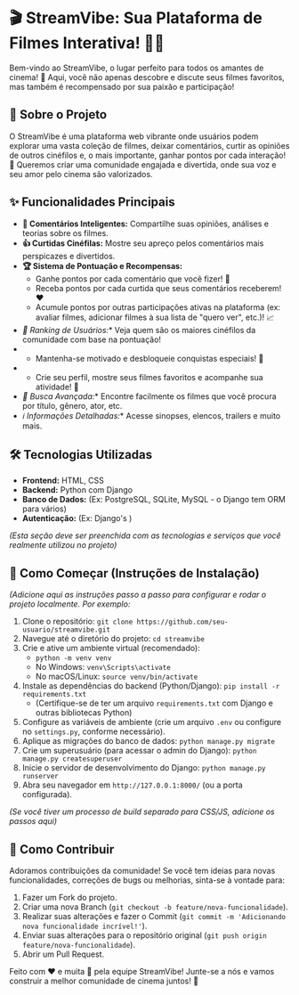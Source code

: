 # 🎬 StreamVibe: Sua Plataforma de Filmes Interativa! 🍿✨

Bem-vindo ao StreamVibe, o lugar perfeito para todos os amantes de cinema! 🚀 Aqui, você não apenas descobre e discute seus filmes favoritos, mas também é recompensado por sua paixão e participação!

## 🤔 Sobre o Projeto

O StreamVibe é uma plataforma web vibrante onde usuários podem explorar uma vasta coleção de filmes, deixar comentários, curtir as opiniões de outros cinéfilos e, o mais importante, ganhar pontos por cada interação! 🌟 Queremos criar uma comunidade engajada e divertida, onde sua voz e seu amor pelo cinema são valorizados.

## ✨ Funcionalidades Principais 

* **📝 Comentários Inteligentes:** Compartilhe suas opiniões, análises e teorias sobre os filmes.
* **👍 Curtidas Cinéfilas:** Mostre seu apreço pelos comentários mais perspicazes e divertidos.
* **🏆 Sistema de Pontuação e Recompensas:**
    * Ganhe pontos por cada comentário que você fizer! 💬
    * Receba pontos por cada curtida que seus comentários receberem! ❤️
    * Acumule pontos por outras participações ativas na plataforma (ex: avaliar filmes, adicionar filmes à sua lista de "quero ver", etc.)! 📈
* *🥇 Ranking de Usuários:** Veja quem são os maiores cinéfilos da comunidade com base na pontuação!
* * Mantenha-se motivado e desbloqueie conquistas especiais! 🏅
* * Crie seu perfil, mostre seus filmes favoritos e acompanhe sua atividade! 👤
* *🔎 Busca Avançada:** Encontre facilmente os filmes que você procura por título, gênero, ator, etc.
* *ℹ️ Informações Detalhadas:** Acesse sinopses, elencos, trailers e muito mais.

## 🛠️ Tecnologias Utilizadas

* **Frontend:** HTML, CSS 
* **Backend:** Python com Django
* **Banco de Dados:** (Ex: PostgreSQL, SQLite, MySQL - o Django tem ORM para vários)
* **Autenticação:** (Ex: Django's )

*(Esta seção deve ser preenchida com as tecnologias e serviços que você realmente utilizou no projeto)*

## 🚀 Como Começar (Instruções de Instalação)

*(Adicione aqui as instruções passo a passo para configurar e rodar o projeto localmente. Por exemplo:*

1.  Clone o repositório: `git clone https://github.com/seu-usuario/streamvibe.git`
2.  Navegue até o diretório do projeto: `cd streamvibe`
3.  Crie e ative um ambiente virtual (recomendado):
    * `python -m venv venv`
    * No Windows: `venv\Scripts\activate`
    * No macOS/Linux: `source venv/bin/activate`
4.  Instale as dependências do backend (Python/Django): `pip install -r requirements.txt`
    * (Certifique-se de ter um arquivo `requirements.txt` com Django e outras bibliotecas Python)
5.  Configure as variáveis de ambiente (crie um arquivo `.env` ou configure no `settings.py`, conforme necessário).
6.  Aplique as migrações do banco de dados: `python manage.py migrate`
7.  Crie um superusuário (para acessar o admin do Django): `python manage.py createsuperuser`
8.  Inicie o servidor de desenvolvimento do Django: `python manage.py runserver`
9.  Abra seu navegador em `http://127.0.0.1:8000/` (ou a porta configurada).

*(Se você tiver um processo de build separado para CSS/JS, adicione os passos aqui)*

## 🤝 Como Contribuir

Adoramos contribuições da comunidade! Se você tem ideias para novas funcionalidades, correções de bugs ou melhorias, sinta-se à vontade para:

1.  Fazer um Fork do projeto.
2.  Criar uma nova Branch (`git checkout -b feature/nova-funcionalidade`).
3.  Realizar suas alterações e fazer o Commit (`git commit -m 'Adicionando nova funcionalidade incrível!'`).
4.  Enviar suas alterações para o repositório original (`git push origin feature/nova-funcionalidade`).
5.  Abrir um Pull Request.

Feito com ❤️ e muita 🍿 pela equipe StreamVibe! Junte-se a nós e vamos construir a melhor comunidade de cinema juntos! 🎉
